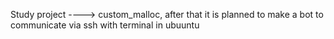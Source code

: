 Study project ----> custom_malloc, after that it is planned to make a bot to communicate via ssh with terminal in ubuuntu
